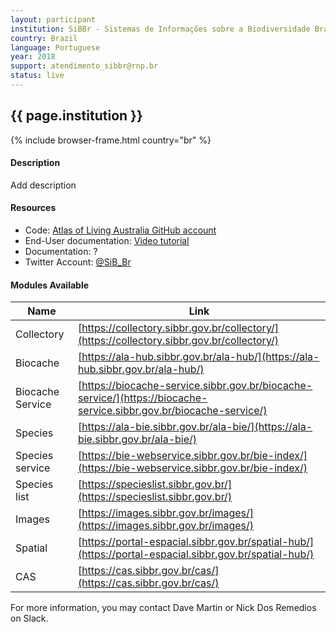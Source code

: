 ```yaml
---
layout: participant
institution: SiBBr - Sistemas de Informações sobre a Biodiversidade Brasileira
country: Brazil
language: Portuguese
year: 2018
support: atendimento_sibbr@rnp.br
status: live
---
```


## {{ page.institution }}

{% include browser-frame.html country="br" %}

#### Description 

Add description

#### Resources

- Code: [Atlas of Living Australia GitHub account](https://github.com/AtlasOfLivingAustralia)
- End-User documentation: [Video tutorial](https://sibbr.gov.br/page/videos-tutoriais.html)
- Documentation: ?
- Twitter Account: [@SiB_Br](https://twitter.com/SiB_Br)

#### Modules Available 

| Name             | Link                                                                                                               |
|------------------|--------------------------------------------------------------------------------------------------------------------|
| Collectory       | [https://collectory.sibbr.gov.br/collectory/](https://collectory.sibbr.gov.br/collectory/)                         |
| Biocache         | [https://ala-hub.sibbr.gov.br/ala-hub/](https://ala-hub.sibbr.gov.br/ala-hub/)                                     |
| Biocache Service | [https://biocache-service.sibbr.gov.br/biocache-service/](https://biocache-service.sibbr.gov.br/biocache-service/) |
| Species          | [https://ala-bie.sibbr.gov.br/ala-bie/](https://ala-bie.sibbr.gov.br/ala-bie/)                                     |
| Species service  | [https://bie-webservice.sibbr.gov.br/bie-index/](https://bie-webservice.sibbr.gov.br/bie-index/)                   |
| Species list     | [https://specieslist.sibbr.gov.br/](https://specieslist.sibbr.gov.br/)                                             |
| Images           | [https://images.sibbr.gov.br/images/](https://images.sibbr.gov.br/images/)                                         |
| Spatial          | [https://portal-espacial.sibbr.gov.br/spatial-hub/](https://portal-espacial.sibbr.gov.br/spatial-hub/)             |
| CAS              | [https://cas.sibbr.gov.br/cas/](https://cas.sibbr.gov.br/cas/)                                                     |


For more information, you may contact Dave Martin or Nick Dos Remedios on Slack.
